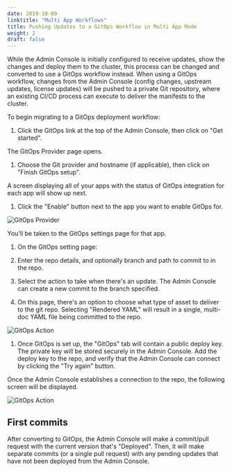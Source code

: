 ```yaml
---
date: 2019-10-09
linktitle: "Multi App Workflows"
title: Pushing Updates to a GitOps Workflow in Multi App Mode
weight: 2
draft: false
---
```


While the Admin Console is initially configured to receive updates, show the changes and deploy them to the cluster, this process can be changed and converted to use a GitOps workflow instead.
When using a GitOps workflow, changes from the Admin Console (config changes, upstream updates, license updates) will be pushed to a private Git repository, where an existing CI/CD process can execute to deliver the manifests to the cluster.

To begin migrating to a GitOps deployment workflow:

1. Click the GitOps link at the top of the Admin Console, then click on "Get started".

  The GitOps Provider page opens.

1. Choose the Git provider and hostname (if applicable), then click on "Finish GitOps setup".

  A screen displaying all of your apps with the status of GitOps integration for each app will show up next.

1. Click the "Enable" button next to the app you want to enable GitOps for.

  ![GitOps Provider](/images/gitops-apps.png)

  You'll be taken to the GitOps settings page for that app.

1. On the GitOps  setting page:

  1. Enter the repo details, and optionally branch and path to commit to in the repo.

  1. Select the action to take when there's an update. The Admin Console can create a new commit to the branch specified.

  1. On this page, there's an option to choose what type of asset to deliver to the git repo. Selecting "Rendered YAML" will result in a single, multi-doc YAML file being committed to the repo.

  ![GitOps Action](/images/gitops-action-new-multi.png)

1. Once GitOps is set up, the "GitOps" tab will contain a public deploy key. The private key will be stored securely in the Admin Console. Add the deploy key to the repo, and verify that the Admin Console can connect by clicking the "Try again" button.

  Once the Admin Console establishes a connection to the repo, the following screen will be displayed.

  ![GitOps Action](/images/gitops-connected-multi.png)

## First commits

After converting to GitOps, the Admin Console will make a commit/pull request with the current version that's "Deployed".
Then, it will make separate commits (or a single pull request) with any pending updates that have not been deployed from the Admin Console.
